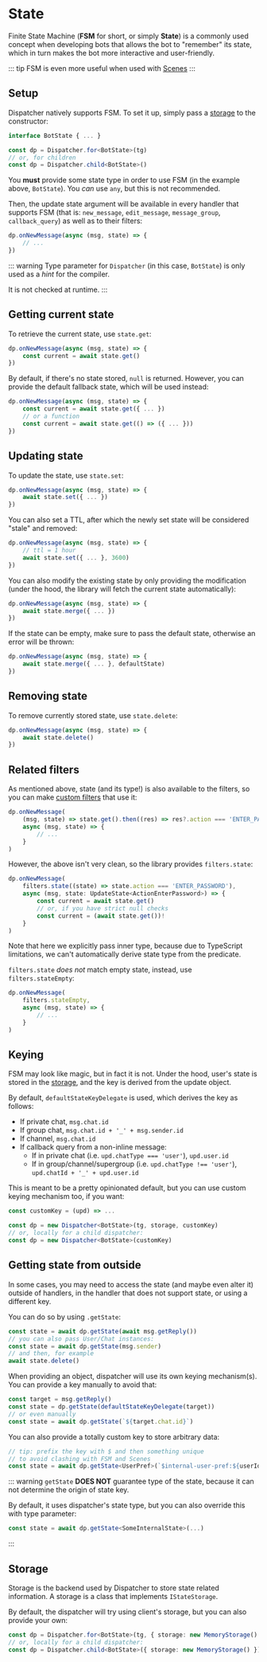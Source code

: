 # State

Finite State Machine (**FSM** for short, or simply **State**) is a commonly used concept
when developing bots that allows the bot to "remember" its state,
which in turn makes the bot more interactive and user-friendly.

<!-- Full code example with FSM: TODO LINK -->

::: tip
FSM is even more useful when used with [Scenes](scenes.html)
:::

## Setup

Dispatcher natively supports FSM. To set it up, simply pass
a [storage](#storage) to the constructor:

```ts
interface BotState { ... }

const dp = Dispatcher.for<BotState>(tg)
// or, for children
const dp = Dispatcher.child<BotState>()
```

You **must** provide some state type in order to use FSM (in the example above,
`BotState`). You *can* use `any`, but this is not recommended.

Then, the update state argument will be available in every handler
that supports FSM (that is: `new_message`, `edit_message`, `message_group`, `callback_query`)
as well as to their filters:

```ts
dp.onNewMessage(async (msg, state) => {
    // ...
})
```

::: warning
Type parameter for `Dispatcher` (in this case, `BotState`) is only
used as a *hint* for the compiler.

It is not checked at runtime.
:::

## Getting current state

To retrieve the current state, use `state.get`:

```ts
dp.onNewMessage(async (msg, state) => {
    const current = await state.get()
})
```

By default, if there's no state stored, `null` is returned.
However, you can provide the default fallback state,
which will be used instead:

```ts
dp.onNewMessage(async (msg, state) => {
    const current = await state.get({ ... })
    // or a function
    const current = await state.get(() => ({ ... }))
})
```

## Updating state

To update the state, use `state.set`:

```ts
dp.onNewMessage(async (msg, state) => {
    await state.set({ ... })
})
```

You can also set a TTL, after which the newly set state
will be considered "stale" and removed:

```ts
dp.onNewMessage(async (msg, state) => {
    // ttl = 1 hour
    await state.set({ ... }, 3600)
})
```

You can also modify the existing state by only
providing the modification (under the hood, the library will
fetch the current state automatically):

```ts
dp.onNewMessage(async (msg, state) => {
    await state.merge({ ... })
})
```

If the state can be empty, make sure to pass the default state,
otherwise an error will be thrown:

```ts
dp.onNewMessage(async (msg, state) => {
    await state.merge({ ... }, defaultState)
})
```

## Removing state

To remove currently stored state, use `state.delete`:

```ts
dp.onNewMessage(async (msg, state) => {
    await state.delete()
})
```

## Related filters

As mentioned above, state (and its type!) is also available to the filters,
so you can make [custom filters](filters.html#custom-filters) that use it:

```ts
dp.onNewMessage(
    (msg, state) => state.get().then((res) => res?.action === 'ENTER_PASSWORD'),
    async (msg, state) => {
        // ...
    }
)
```

However, the above isn't very clean, so the library provides `filters.state`:

```ts
dp.onNewMessage(
    filters.state((state) => state.action === 'ENTER_PASSWORD'),
    async (msg, state: UpdateState<ActionEnterPassword>) => {
        const current = await state.get()
        // or, if you have strict null checks
        const current = (await state.get())!
    }
)
```

Note that here we explicitly pass inner type, because due to TypeScript
limitations, we can't automatically derive state type from the predicate.

`filters.state` *does not* match empty state, instead,
use `filters.stateEmpty`:

```ts
dp.onNewMessage(
    filters.stateEmpty,
    async (msg, state) => {
        // ...
    }
)
```

## Keying

FSM may look like magic, but in fact it is not. Under the hood,
user's state is stored in the [storage](#storage), and the key is derived
from the update object.

By default, `defaultStateKeyDelegate` is used, which derives
the key as follows:
- If private chat, `msg.chat.id`
- If group chat, `msg.chat.id + '_' + msg.sender.id`
- If channel, `msg.chat.id`
- If callback query from a non-inline message:
    - If in private chat (i.e. `upd.chatType === 'user'`), `upd.user.id`
    - If in group/channel/supergroup (i.e. `upd.chatType !== 'user'`),
      `upd.chatId + '_' + upd.user.id`

This is meant to be a pretty opinionated default, but you can use custom
keying mechanism too, if you want:

```ts
const customKey = (upd) => ...

const dp = new Dispatcher<BotState>(tg, storage, customKey)
// or, locally for a child dispatcher:
const dp = new Dispatcher<BotState>(customKey)
```


## Getting state from outside

In some cases, you may need to access the state (and maybe even alter it)
outside of handlers, in the handler that does not support state, or using a different key.

You can do so by using `.getState`:

```ts
const state = await dp.getState(await msg.getReply())
// you can also pass User/Chat instances:
const state = await dp.getState(msg.sender)
// and then, for example
await state.delete()
```

When providing an object, dispatcher will use its own keying
mechanism(s). You can provide a key manually to avoid that:

```ts
const target = msg.getReply()
const state = dp.getState(defaultStateKeyDelegate(target))
// or even manually
const state = await dp.getState(`${target.chat.id}`)
```

You can also provide a totally custom key
to store arbitrary data:

```ts
// tip: prefix the key with $ and then something unique
// to avoid clashing with FSM and Scenes
const state = await dp.getState<UserPref>(`$internal-user-pref:${userId}`)
```

::: warning
`getState` **DOES NOT** guarantee type of the state,
because it can not determine the origin of state key.

By default, it uses dispatcher's state type, but you can also
override this with type parameter:

```ts
const state = await dp.getState<SomeInternalState>(...)
```
:::

## Storage

Storage is the backend used by Dispatcher to store state related information.
A storage is a class that implements `IStateStorage`. 

By default, the dispatcher will try using client's storage, but you can also provide your own:

```ts
const dp = Dispatcher.for<BotState>(tg, { storage: new MemoryStorage() })
// or, locally for a child dispatcher:
const dp = Dispatcher.child<BotState>({ storage: new MemoryStorage() })
```
